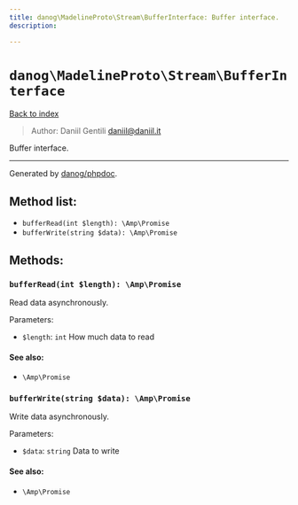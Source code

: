 ```yaml
---
title: danog\MadelineProto\Stream\BufferInterface: Buffer interface.
description: 

---
```

# `danog\MadelineProto\Stream\BufferInterface`
[Back to index](../../../index.md)

> Author: Daniil Gentili <daniil@daniil.it>  
  

Buffer interface.  




---
Generated by [danog/phpdoc](https://phpdoc.daniil.it).  
## Method list:
* `bufferRead(int $length): \Amp\Promise`
* `bufferWrite(string $data): \Amp\Promise`

## Methods:
### `bufferRead(int $length): \Amp\Promise`

Read data asynchronously.


Parameters:
* `$length`: `int` How much data to read  


#### See also: 
* `\Amp\Promise`




### `bufferWrite(string $data): \Amp\Promise`

Write data asynchronously.


Parameters:
* `$data`: `string` Data to write  


#### See also: 
* `\Amp\Promise`





